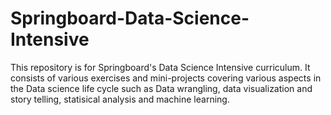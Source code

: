 # Springboard-Data-Science-Intensive
This repository is for Springboard's Data Science Intensive curriculum. It consists of various exercises and mini-projects covering various aspects in the Data science life cycle such as Data wrangling, data visualization and story telling, statisical analysis and machine learning. 
